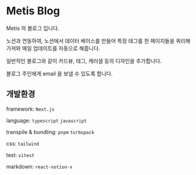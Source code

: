 # Metis Blog

Metis 의 블로그 입니다.

노션과 연동하여, 노션에서 데이터 베이스를 만들어 특정 태그를 한 페이지들을 쿼리해 가져와 매일 업데이트를 자동으로 해줍니다.

일반적인 블로그와 같이 카드뷰, 태그, 캐러샐 등의 디자인을 추가합니다.

블로그 주인에게 email 을 보낼 수 있도록 합니다.

## 개발환경

framework: `Next.js`

language: `typescript` `javascript`

transpile & bundling: `pnpm` `turbopack`

css: `tailwind`

test: `vitest`

markdown: `react-notion-x`
